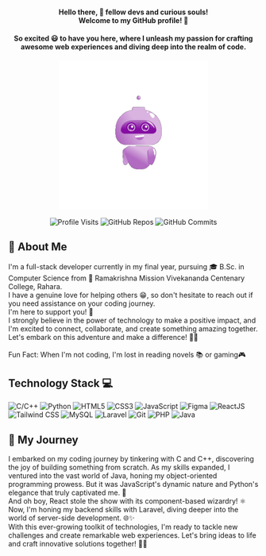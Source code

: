 <div align="center">
  <h1 style="font-size: inherit; margin-bottom: 0;">Hello there, 👋 fellow devs and curious souls!<br><span style="font-size: inherit;">Welcome to my GitHub profile! 🌟</span></h1>
</div>

<h4 align="center">So excited 😃 to have you here, where I unleash my passion for crafting awesome web experiences and diving deep into the realm of code.</h4>

<div align="center">
  <img src="./Hello.gif" alt="Hi" height="300">
</div>

<div align="center">
  <p align="center">
    <img src="https://komarev.com/ghpvc/?username=SayanDasDev" alt="Profile Visits">
    <img src="https://badges.pufler.dev/repos/SayanDasDev" alt="GitHub Repos">
    <img src="https://badges.pufler.dev/commits/monthly/SayanDasDev" alt="GitHub Commits">
  </p>
</div>

## 🚀 About Me
<p>
  I'm a full-stack developer currently in my final year, pursuing 🎓 B.Sc. in Computer Science from 🏫 Ramakrishna Mission Vivekananda Centenary College, Rahara.
<br>
  I have a genuine love for helping others 😁, so don't hesitate to reach out if you need assistance on your coding journey.<br> I'm here to support you! 🤝
<br>
  I strongly believe in the power of technology to make a positive impact, and I'm excited to connect, collaborate, and create something amazing together. Let's embark on this adventure and make a difference! 🌟🚀
<br><br>
  Fun Fact: When I'm not coding, I'm lost in reading novels 📚 or gaming🎮
</p>



## Technology Stack 💻

![C/C++](https://img.shields.io/badge/C%2FC%2B%2B-%2300599C.svg?&style=for-the-badge&logo=c%2B%2B&logoColor=white)  ![Python](https://img.shields.io/badge/Python-%2314354C.svg?&style=for-the-badge&logo=python&logoColor=white)  ![HTML5](https://img.shields.io/badge/HTML5-%23E34F26.svg?&style=for-the-badge&logo=html5&logoColor=white)  ![CSS3](https://img.shields.io/badge/CSS3-%231572B6.svg?&style=for-the-badge&logo=css3&logoColor=white)  ![JavaScript](https://img.shields.io/badge/JavaScript-%23F7DF1E.svg?&style=for-the-badge&logo=javascript&logoColor=black)  ![Figma](https://img.shields.io/badge/Figma-%23F24E1E.svg?&style=for-the-badge&logo=figma&logoColor=white)  ![ReactJS](https://img.shields.io/badge/React-%2361DAFB.svg?&style=for-the-badge&logo=react&logoColor=white)  ![Tailwind CSS](https://img.shields.io/badge/Tailwind%20CSS-%2338B2AC.svg?&style=for-the-badge&logo=tailwind-css&logoColor=white)  ![MySQL](https://img.shields.io/badge/MySQL-%2300f.svg?&style=for-the-badge&logo=mysql&logoColor=white)  ![Laravel](https://img.shields.io/badge/Laravel-%23FF2D20.svg?&style=for-the-badge&logo=laravel&logoColor=white)  ![Git](https://img.shields.io/badge/Git-%23F05032.svg?&style=for-the-badge&logo=git&logoColor=white)  ![PHP](https://img.shields.io/badge/PHP-%23777BB4.svg?&style=for-the-badge&logo=php&logoColor=white)  ![Java](https://img.shields.io/badge/Java-%23ED8B00.svg?&style=for-the-badge&logo=java&logoColor=white) 





## 💫 My Journey

<p>
I embarked on my coding journey by tinkering with C and C++, discovering the joy of building something from scratch. As my skills expanded, I ventured into the vast world of Java, honing my object-oriented programming prowess. But it was JavaScript's dynamic nature and Python's elegance that truly captivated me. 🚀
<br>
And oh boy, React stole the show with its component-based wizardry! ⚛️
<br>
Now, I'm honing my backend skills with Laravel, diving deeper into the world of server-side development. 🌐✨
<br>
With this ever-growing toolkit of technologies, I'm ready to tackle new challenges and create remarkable web experiences. Let's bring ideas to life and craft innovative solutions together! 💪🔥
</p>






  
  
